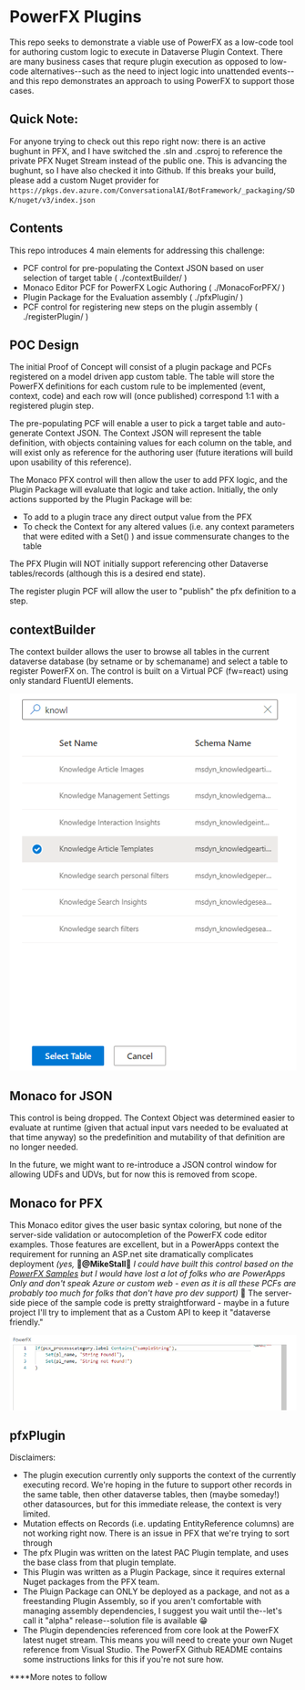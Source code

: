 # PowerFX Plugins

This repo seeks to demonstrate a viable use of PowerFX as a low-code tool for authoring custom logic to execute in Dataverse Plugin Context. There are many business cases that requre plugin execution as opposed to low-code alternatives--such as the need to inject logic into unattended events--and this repo demonstrates an approach to using PowerFX to support those cases.

## Quick Note:

For anyone trying to check out this repo right now: there is an active bughunt in PFX, and I have switched the .sln and .csproj to reference the private PFX Nuget Stream instead of the public one. This is advancing the bughunt, so I have also checked it into Github. If this breaks your build, please add a custom Nuget provider for `https://pkgs.dev.azure.com/ConversationalAI/BotFramework/_packaging/SDK/nuget/v3/index.json`

## Contents

This repo introduces 4 main elements for addressing this challenge:
- PCF control for pre-populating the Context JSON based on user selection of target table ( ./contextBuilder/ )
- Monaco Editor PCF for PowerFX Logic Authoring ( ./MonacoForPFX/ )
- Plugin Package for the Evaluation assembly ( ./pfxPlugin/ )
- PCF control for registering new steps on the plugin assembly ( ./registerPlugin/ )

## POC Design

The initial Proof of Concept will consist of a plugin package and <some> PCFs registered on a model driven app custom table. The table will store the PowerFX definitions for each custom rule to be implemented (event, context, code) and each row will (once published) correspond 1:1 with a registered plugin step.

The pre-populating PCF will enable a user to pick a target table and auto-generate Context JSON. The Context JSON will represent the table definition, with objects containing values for each column on the table, and will exist only as reference for the authoring user (future iterations will build upon usability of this reference).

The Monaco PFX control will then allow the user to add PFX logic, and the Plugin Package will evaluate that logic and take action. Initially, the only actions supported by the Plugin Package will be:

- To add to a plugin trace any direct output value from the PFX
- To check the Context for any altered values (i.e. any context parameters that were edited with a Set() ) and issue commensurate changes to the table

The PFX Plugin will NOT initially support referencing other Dataverse tables/records (although this is a desired end state).

The register plugin PCF will allow the user to "publish" the pfx definition to a step.

## contextBuilder
The context builder allows the user to browse all tables in the current dataverse database (by setname or by schemaname) and select a table to register PowerFX on. The control is built on a Virtual PCF (fw=react) using only standard FluentUI elements.

![context builder](./img/contextBuilder.png "contextBuilder PCF Control")

## Monaco for JSON

This control is being dropped. The Context Object was determined easier to evaluate at runtime (given that actual input vars needed to be evaluated at that time anyway) so the predefinition and mutability of that definition are no longer needed. 

In the future, we might want to re-introduce a JSON control window for allowing UDFs and UDVs, but for now this is removed from scope.

## Monaco for PFX

This Monaco editor gives the user basic syntax coloring, but none of the server-side validation or autocompletion of the PowerFX code editor examples. Those features are excellent, but in a PowerApps context the requirement for running an ASP.net site dramatically complicates deployment *(yes,* __🙏@MikeStall🙏__ *I could have built this control based on the [PowerFX Samples](https://github.com/microsoft/power-fx-host-samples) but I would have lost a lot of folks who are PowerApps Only and don't speak Azure or custom web - even as it is all these PCFs are probably too much for folks that don't have pro dev support)* 🤯 The server-side piece of the sample code is pretty straightforward - maybe in a future project I'll try to implement that as a Custom API to keep it "dataverse friendly."

![Power FX Monaco Code Editor](img/pfx.png "PowerFX Monaco Code Editor")

## pfxPlugin

Disclaimers: 
- The plugin execution currently only supports the context of the currently executing record. We're hoping in the future to support other records in the same table, then other dataverse tables, then (maybe someday!) other datasources, but for this immediate release, the context is very limited.
- Mutation effects on Records (i.e. updating EntityReference columns) are not working right now. There is an issue in PFX that we're trying to sort through
- The pfx Plugin was written on the latest PAC Plugin template, and uses the base class from that plugin template.
- This Plugin was written as a Plugin Package, since it requires external Nuget packages from the PFX team.
- The Pluign Package can ONLY be deployed as a package, and not as a freestanding Plugin Assembly, so if you aren't comfortable with managing assembly dependencies, I suggest you wait until the--let's call it "alpha" release--solution file is available 😁
- The Plugin dependencies referenced from core look at the PowerFX latest nuget stream. This means you will need to create your own Nuget reference from Visual Studio. The PowerFX Github README contains some instructions links for this if you're not sure how.

****More notes to follow
